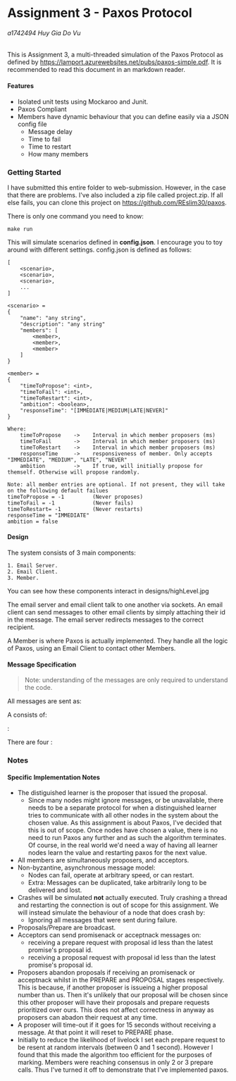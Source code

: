 # Assignment 3 - Paxos Protocol
###### a1742494 Huy Gia Do Vu

This is Assignment 3, a multi-threaded simulation of the Paxos Protocol as defined by https://lamport.azurewebsites.net/pubs/paxos-simple.pdf. It is recommended to read this document in an markdown reader.

#### Features
- Isolated unit tests using Mockaroo and Junit.
- Paxos Compliant
- Members have dynamic behaviour that you can define easily via a JSON config file
    - Message delay
    - Time to fail
    - Time to restart
    - How many members

### Getting Started
I have submitted this entire folder to web-submission. However, in the case that there are problems. I've also included a zip file called project.zip. If all else fails, you can clone this project on https://github.com/REslim30/paxos.

There is only one command you need to know:

    make run

This will simulate scenarios defined in **config.json**. I encourage you to toy around with different settings. config.json is defined as follows:
```
[
    <scenario>,
    <scenario>,
    <scenario>,
    ...
]

<scenario> =
{
    "name": "any string",
    "description": "any string"
    "members": [
        <member>,
        <member>,
        <member>
    ]
}

<member> = 
{
    "timeToPropose": <int>,
    "timeToFail": <int>,
    "timeToRestart": <int>,
    "ambition": <boolean>,
    "responseTime": "[IMMEDIATE|MEDIUM|LATE|NEVER]"
}

Where:
    timeToPropose    ->    Interval in which member proposers (ms)
    timeToFail       ->    Interval in which member proposers (ms)
    timeToRestart    ->    Interval in which member proposers (ms)
    responseTime     ->    responsiveness of member. Only accepts "IMMEDIATE", "MEDIUM", "LATE", "NEVER"
    ambition         ->    If true, will initially propose for themself. Otherwise will propose randomly.

Note: all member entries are optional. If not present, they will take on the following default failues
timeToPropose = -1         (Never proposes)
timeToFail = -1            (Never fails)
timeToRestart= -1          (Never restarts)
responseTime = "IMMEDIATE"
ambition = false
```

#### Design
The system consists of 3 main components:

    1. Email Server.
    2. Email Client.
    3. Member.

You can see how these components interact in designs/highLevel.jpg

The email server and email client talk to one another via sockets. An email client can send messages to other email clients by simply attaching their id in the message. The email server redirects messages to the correct recipient.

A Member is where Paxos is actually implemented. They handle all the logic of Paxos, using an Email Client to contact other Members.

#### Message Specification
> Note: understanding of the messages are only required to understand the code.

All messages are sent as: <email>

A <email> consists of:

<recipient-id>:<paxos-message>

There are four <paxos-messasges>:

### Notes
#### Specific Implementation Notes
- The distiguished learner is the proposer that issued the proposal.
    - Since many nodes might ignore messages, or be unavailable, there needs to be a separate protocol for when a distinguished learner tries to communicate with all other nodes in the system about the chosen value. As this assignment is about Paxos, I've decided that this is out of scope. Once nodes have chosen a value, there is no need to run Paxos any further and as such the algorithm terminates. Of course, in the real world we'd need a way of having all learner nodes learn the value and restarting paxos for the next value.
- All members are simultaneously proposers, and acceptors.
- Non-byzantine, asynchronous message model:
    - Nodes can fail, operate at arbitrary speed, or can restart.
    - Extra: Messages can be duplicated, take arbitrarily long to be delivered and lost.
- Crashes will be simulated **not** actually executed. Truly crashing a thread and restarting the connection is out of scope for this assignment. We will instead simulate the behaviour of a node that does crash by:
    - Ignoring all messages that were sent during failure.
- Proposals/Prepare are broadcast.
- Acceptors can send promisenack or acceptnack messages on:
    - receiving a prepare request with proposal id less than the latest promise's proposal id.
    - receiving a proposal request with proposal id less than the latest promise's proposal id.
- Proposers abandon proposals if receiving an promisenack or acceptnack whilst in the PREPARE and PROPOSAL stages respectively. This is because, if another proposer is issueing a higher proposal number than us. Then it's unlikely that our proposal will be chosen since this other proposer will have their proposals and prepare requests prioritized over ours. This does not affect correctness in anyway as proposers can abadon their request at any time.
- A proposer will time-out if it goes for 15 seconds without receiving a message. At that point it will reset to PREPARE phase.
- Initially to reduce the likelihood of livelock I set each prepare request to be resent at random intervals (between 0 and 1 second). However I found that this made the algorithm too efficient for the purposes of marking. Members were reaching consensus in only 2 or 3 prepare calls. Thus I've turned it off to demonstrate that I've implemented paxos.
